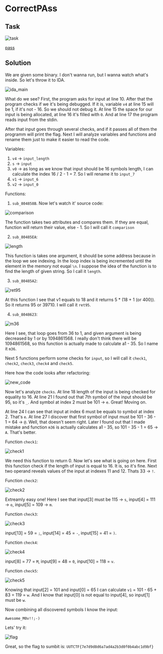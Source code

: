 # CorrectPAss

## Task

![task](./src/task.png)

[pass](./src/pass)

## Solution

We are given some binary. I don't wanna run, but I wanna watch what's inside. So let's throw it to IDA.

![ida_main](./src/ida_main.png)

What do we see? First, the program asks for input at line 10. After that the program checks if we it's  being debugged. If it is, variable `v4` at line 15 will be 1, if it's not - 16. So we should not debug it. At line 15 the space for our input is being allocated, at line 16 it's filled with `0`. And at line 17 the program reads input from the stdin.

After that input goes through several checks, and if it passes all of them the programm will print the flag. Next I will analyze variables and functions and rename them just to make it easier to read the code.

Variables:

1) `v4` -> `input_length`
2) `s` -> `input`
3) `v0` -> as long as we know that input should be 16 symbols length, I can calculate the index 16 / 2 - 1 = 7. So I will rename it to `input_7`
4) `v1` -> `input_6`
5) `v2` -> `input_0`

Functions:

1) `sub_804858B`. Now let's watch it' source code:

![comparison](./src/comparison.png)

The function takes two attributes and compares them. If they are equal, function will return their value, else - 1. So I will call it `comparison`

2) `sub_80485EA`:

![length](./src/length.png)

This function is takes one argument, it should be some address because in the loop we see indexing. In the loop index is being incremented until the element in the memory not euqal `\n`. I suppose the idea of the function is to find the length of given string. So I call it `length`.

3) `sub_80485A2`:

![ret95](./src/ret95.png)

At this function I see that v1 equals to 18 and it returns 5 * (18 + 1 (or 400)). So it returns 95 or 39710. I will call it `ret95`.

4) `sub_8048623`:

![m36](./src/m36.png)

Here I see, that loop goes from 36 to 1, and given argument is being decreased by 1 or by 1094861568. I really don't think there will be 1094861568, so this function is actually made to calculate a1 - 35. So I name it `m36`.

Next 5 functions perform some checks for `input`, so I will call it `check1`, `check2`, `check3`, `check4` and `check5`.

Here how the code looks after refactoring:

![new_code](./src/new_code.png)

Now let's analyze `checks`. At line 18 length of the input is being checked for equality to 16. At line 21 I found out that 7th symbol of the input should be 95, so it's `_`. And symbol at index 2 must be 101 -> `e`. Great! Moving on.

At line 24 I can see that input at index 6 must be equals to symbol at index 2. That's `e`. At line 27 I discover that first symbol of input must be 101 - 36 - 1 = 64 -> `@`. Well, that doesn't seem right. Later I found out that I made mistake and function `m36` is actually calculates a1 - 35, so 101 - 35 - 1 = 65 -> `A`. That's better.

Function `check1`:

![check1](./src/check1.png)

We need this function to return 0. Now let's see what is going on here. First this function check if the length of input is equal to 16. It is, so it's fine. Next two operand reveals values of the input at indexes 11 and 12. Thats 33 -> `!`.

Function `check2`:

![check2](./src/check2.png)

Extreamly easy one! Here I see that input[3] must be 115 -> `s`, input[4] = 111 -> `o`, input[5] = 109 -> `m`.

Function `check3`:

![check3](./src/check3.png)

input[13] = 59 = `;`, input[14] = 45 = `-`, input[15] = 41 = `)`.

Function `check4`:

![check4](./src/check4.png)

input[8] = 77 = `M`, input[9] = 48 = `0`, input[10] = 118 = `v`.

Function `check5`:

![check5](./src/check5.png)

Knowing that input[2] = 101 and input[0] = 65 I can calculate `v1` = 101 - 65 + 83 = 119 = `w`. And I know that input[0] is not equal to input[4], so input[1] must be `w`.

Now combining all discovered symbols I know the input:

`Awesome_M0v!!;-)`

Lets' try it:

![flag](./src/flag.PNG)

Great, so the flag to sumbit is: `UUTCTF{7e7d9d8d6a7ad4a2b3d0f0b4abc1d9bf}`